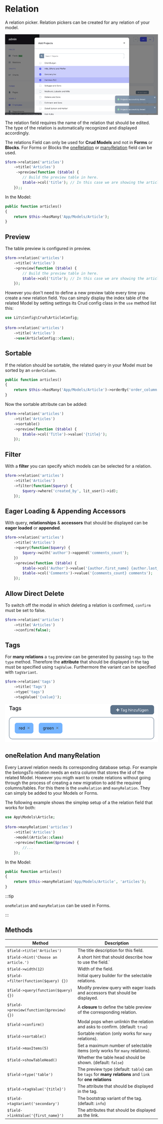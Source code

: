 # Relation

A relation picker. Relation pickers can be created for any relation of your
model.

![relation picker](./screens/relation/picker.jpg 'relation picker')

The relation field requires the name of the relation that should be edited. The
type of the relation is automatically recognized and displayed accordingly.

The relations Field can only be used for **Crud Models** and not in **Forms** or
**Blocks**. For Forms or Blocks the [oneRelation](#onerelation-and-manyrelation)
or [manyRelation](#onerelation-and-manyrelation) field can be used.

```php
$form->relation('articles')
    ->title('Articles')
     ->preview(function ($table) {
        // Build the preview table in here.
        $table->col('title'); // In this case we are showing the article title.
    });;
```

In the Model:

```php
public function articles()
{
    return $this->hasMany('App/Models/Article');
}
```

## Preview

The table preview is configured in preview.

```php
$form->relation('articles')
    ->title('Articles')
    ->preview(function ($table) {
        // Build the preview table in here.
        $table->col('title'); // In this case we are showing the article title.
    });
```

However you don't need to define a new preview table every time you create a new
relation field. You can simply display the index table of the related Model by
setting settings its Crud config class in the `use` method list this:

```php
use Lit\Config\Crud\ArticleConfig;

$form->relation('articles')
    ->title('Articles')
    ->use(ArticleConfig::class);
```

## Sortable

If the relation should be sortable, the related query in your Model must be
sorted by an `orderColumn`.

```php
public function articles()
{
    return $this->hasMany('App/Models/Article')->orderBy('order_column');
}
```

Now the sortable attribute can be added:

```php
$form->relation('articles')
    ->title('Articles')
    ->sortable()
    ->preview(function ($table) {
        $table->col('Title')->value('{title}');
    });
```

## Filter

With a **filter** you can specify which models can be selected for a relation.

```php
$form->relation('articles')
    ->title('Articles')
    ->filter(function($query) {
        $query->where('created_by', lit_user()->id);
    });
```

## Eager Loading & Appending Accessors

With query, **relationships** & **accessors** that should be displayed can be
**eager loaded** or **appended**.

```php
$form->relation('articles')
    ->title('Articles')
    ->query(function($query) {
        $query->with('author')->append('comments_count');
    })
    ->preview(function ($table) {
        $table->col('Author')->value('{author.first_name} {author.last_name}');
        $table->col('Comments')->value('{comments_count} comments');
    });
```

## Allow Direct Delete

To switch off the modal in which deleting a relation is confirmed, `confirm`
must be set to false.

```php
$form->relation('articles')
    ->title('Articles')
    ->confirm(false);
```

## Tags

For **many relations** a `tag` preview can be generated by passing `tags` to the
`type` method. Therefore the **attribute** that should be displayed in the tag
must be specified using `tagValue`. Furthermore the variant can be specified
with `tagVariant`.

```php
$form->relation('tags')
    ->title('Tags')
    ->type('tags')
    ->tagValue('{value}');
```

![Relation Tags](./screens/relation/tags.png 'Relation Tags')

## oneRelation And manyRelation

Every Laravel relation needs its corresponding database setup. For example the
belongsTo relation needs an extra column that stores the id of the related
Model. However you migth want to create relations without going through the
process of creating a new migration to add the required columns/tables. For this
there is the `oneRelation` and `manyRelation`. They can simply be added to your
Models or Forms.

The following example shows the simplep setup of a the relation field that works
for both:

```php
use App\Models\Article;

$form->manyRelation('articles')
    ->title('Articles')
    ->model(Article::class)
    ->preview(function($preview) {
        //...
    });
```

In the Model:

```php
public function articles()
{
    return $this->manyRelation('App/Models/Article', 'articles');
}
```

:::tip

`oneRelation` and `manyRelation` can be used in Forms.

:::

## Methods

| Method                                   | Description                                                                                               |
| ---------------------------------------- | --------------------------------------------------------------------------------------------------------- |
| `$field->title('Articles')`              | The title description for this field.                                                                     |
| `$field->hint('Choose an article.')`     | A short hint that should describe how to use the field.`                                                  |
| `$field->width(12)`                      | Width of the field.                                                                                       |
| `$field->filter(function($query) {})`    | Initial query builder for the selectable relations.                                                       |
| `$field->query(function($query) {})`     | Modify preview query with eager loads and accessors that should be displayed.                             |
| `$field->preview(function($preview) {})` | A **closure** to define the table preview of the corresponding relation.                                  |
| `$field->confirm()`                      | Modal pops when unlinkin the relation and asks to confirm. (default: `true`)                              |
| `$field->sortable()`                     | Sortable relation (only works for `many` relations).                                                      |
| `$field->maxItems(5)`                    | Set a maximum number of selectable items (only works for `many` relations).                               |
| `$field->showTableHead()`                | Whether the table head should be shown. (default: `false`)                                                |
| `$field->type('table')`                  | The preview type (default: `table`) can be `tags` for **many relations** and `link` for **one relations** |
| `$field->tagValue('{title}')`            | The attribute that should be displayed in the tag.                                                        |
| `$field->tagVariant('secondary')`        | The bootstrap variant of the tag. (default: `info`)                                                       |
| `$field->linkValue('{first_name}')`      | The attributes that should be displayed as the link.                                                      |
